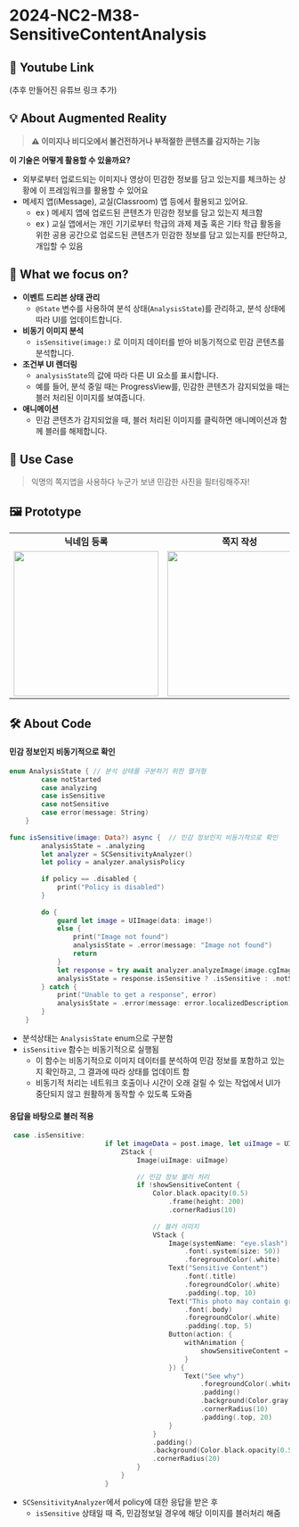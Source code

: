 # 2024-NC2-M38-SensitiveContentAnalysis
## 🎥 Youtube Link
(추후 만들어진 유튜브 링크 추가)

## 💡 About Augmented Reality
> **⚠️ 이미지나 비디오에서 불건전하거나 부적절한 콘텐츠를 감지하는 기능**

**이 기술은 어떻게 활용할 수 있을까요?**
> 
- 외부로부터 업로드되는 이미지나 영상이 민감한 정보를 담고 있는지를 체크하는 상황에 이 프레임워크를 활용할 수 있어요
- 메세지 앱(iMessage), 교실(Classroom) 앱 등에서 활용되고 있어요.
    - ex ) 메세지 앱에 업로드된 콘텐츠가 민감한 정보를 담고 있는지 체크함
    - ex ) 교실 앱에서는 개인 기기로부터 학급의 과제 제출 혹은 기타 학급 활동을 위한 공용 공간으로
    업로드된 콘텐츠가 민감한 정보를 담고 있는지를 판단하고, 개입할 수 있음

## 🎯 What we focus on?
- **이벤트 드리븐 상태 관리**
    - `@State` 변수를 사용하여 분석 상태(`AnalysisState`)를 관리하고, 분석 상태에 따라 UI를 업데이트합니다.
- **비동기 이미지 분석**
    - `isSensitive(image:)` 로 이미지 데이터를 받아 비동기적으로 민감 콘텐츠를 분석합니다.
- **조건부 UI 렌더링**
    - `analysisState`의 값에 따라 다른 UI 요소를 표시합니다.
    - 예를 들어, 분석 중일 때는 ProgressView를, 민감한 콘텐츠가 감지되었을 때는 블러 처리된 이미지를 보여줍니다.
- **애니메이션**
    - 민감 콘텐츠가 감지되었을 때, 블러 처리된 이미지를 클릭하면 애니메이션과 함께 블러를 해제합니다.

## 💼 Use Case
> 익명의 쪽지앱을 사용하다 누군가 보낸 민감한 사진을 필터링해주자!

## 🖼️ Prototype

<table>
  <tbody>
    <tr>
      <td colspan="1" align="center"><b>닉네임 등록</b></td>
      <td colspan="1" align="center"><b>쪽지 작성</b></td>
      <td colspan="1" align="center"><b>받은 쪽지함</b></td>
      <td colspan="1" align="center"><b>민감 정보 필터링</b></td>
    </tr>
    <tr>
      <td align="center"><img src="https://github.com/DeveloperAcademy-POSTECH/2024-NC2-M38-SensitiveContentAnalysis/assets/64794813/4752b940-733d-405c-a9c0-001cf48159e0" width="260px;" alt=""/></td>
      <td align="center"><img src="https://github.com/DeveloperAcademy-POSTECH/2024-NC2-M38-SensitiveContentAnalysis/assets/64794813/cfc11098-dfa8-48d3-9fe9-7a707bd44470" width="260px;" alt=""/></td>
      <td align="center"><img src="https://github.com/DeveloperAcademy-POSTECH/2024-NC2-M38-SensitiveContentAnalysis/assets/64794813/86161290-bd3b-4649-9dc3-83a825846f64" width="260px;" alt=""/></td>
      <td align="center"><img src="https://github.com/DeveloperAcademy-POSTECH/2024-NC2-M38-SensitiveContentAnalysis/assets/64794813/856f8183-a6e8-44c2-8ece-e559c5217732" width="260px;" alt=""/></td>
    </tr>
  </tbody>
</table>

## 🛠️ About Code
#### 민감 정보인지 비동기적으로 확인

```swift
enum AnalysisState { // 분석 상태를 구분하기 위한 열거형
        case notStarted
        case analyzing
        case isSensitive
        case notSensitive
        case error(message: String)
    }
    
func isSensitive(image: Data?) async {  // 민감 정보인지 비동기적으로 확인
        analysisState = .analyzing
        let analyzer = SCSensitivityAnalyzer()
        let policy = analyzer.analysisPolicy
        
        if policy == .disabled {
            print("Policy is disabled")
        }
        
        do {
            guard let image = UIImage(data: image!)
            else {
                print("Image not found")
                analysisState = .error(message: "Image not found")
                return
            }
            let response = try await analyzer.analyzeImage(image.cgImage!)
            analysisState = response.isSensitive ? .isSensitive : .notSensitive
        } catch {
            print("Unable to get a response", error)
            analysisState = .error(message: error.localizedDescription)
        }
    }
```

- 분석상태는 `AnalysisState` enum으로 구분함
- `isSensitive` 함수는 비동기적으로 실행됨
    - 이 함수는 비동기적으로 이미지 데이터를 분석하여 민감 정보를 포함하고 있는지 확인하고, 그 결과에 따라 상태를 업데이트 함
    - 비동기적 처리는 네트워크 호출이나 시간이 오래 걸릴 수 있는 작업에서 UI가 중단되지 않고 원활하게 동작할 수 있도록 도와줌

#### 응답을 바탕으로 블러 적용
```swift
 case .isSensitive:
                        if let imageData = post.image, let uiImage = UIImage(data: imageData) {
                            ZStack {
                                Image(uiImage: uiImage)
                                
                                // 민감 정보 블러 처리
                                if !showSensitiveContent {
                                    Color.black.opacity(0.5)
                                        .frame(height: 200)
                                        .cornerRadius(10)
                                    
                                    // 블러 이미지
                                    VStack {
                                        Image(systemName: "eye.slash")
                                            .font(.system(size: 50))
                                            .foregroundColor(.white)
                                        Text("Sensitive Content")
                                            .font(.title)
                                            .foregroundColor(.white)
                                            .padding(.top, 10)
                                        Text("This photo may contain graphic or violent content.")
                                            .font(.body)
                                            .foregroundColor(.white)
                                            .padding(.top, 5)
                                        Button(action: {
                                            withAnimation {
                                                showSensitiveContent = true
                                            }
                                        }) {
                                            Text("See why")
                                                .foregroundColor(.white)
                                                .padding()
                                                .background(Color.gray.opacity(0.7))
                                                .cornerRadius(10)
                                                .padding(.top, 20)
                                        }
                                    }
                                    .padding()
                                    .background(Color.black.opacity(0.5))
                                    .cornerRadius(20)
                                }
                            }
                        }
```

- `SCSensitivityAnalyzer`에서 policy에 대한 응답을 받은 후
    - `isSensitive` 상태일 때 즉, 민감정보일 경우에 해당 이미지를 블러처리 해줌
